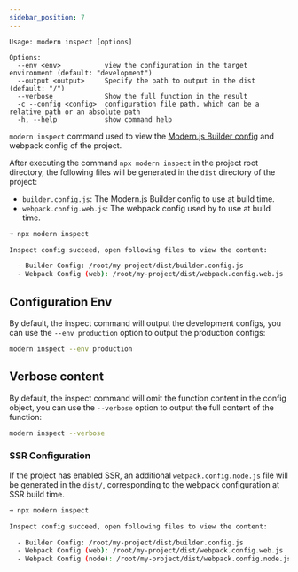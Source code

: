```yaml
---
sidebar_position: 7
---
```


```
Usage: modern inspect [options]

Options:
  --env <env>           view the configuration in the target environment (default: "development")
  --output <output>     Specify the path to output in the dist (default: "/")
  --verbose             Show the full function in the result
  -c --config <config>  configuration file path, which can be a relative path or an absolute path
  -h, --help            show command help
```

`modern inspect` command used to view the [Modern.js Builder config](https://modernjs.dev/builder/en/guide/basic/builder-config.html) and webpack config of the project.

After executing the command `npx modern inspect` in the project root directory, the following files will be generated in the `dist` directory of the project:

- `builder.config.js`: The Modern.js Builder config to use at build time.
- `webpack.config.web.js`: The webpack config used by to use at build time.

```bash
➜ npx modern inspect

Inspect config succeed, open following files to view the content:

  - Builder Config: /root/my-project/dist/builder.config.js
  - Webpack Config (web): /root/my-project/dist/webpack.config.web.js
```

## Configuration Env

By default, the inspect command will output the development configs, you can use the `--env production` option to output the production configs:

```bash
modern inspect --env production
```

## Verbose content

By default, the inspect command will omit the function content in the config object, you can use the `--verbose` option to output the full content of the function:

```bash
modern inspect --verbose
```

### SSR Configuration

If the project has enabled SSR, an additional `webpack.config.node.js` file will be generated in the `dist/`, corresponding to the webpack configuration at SSR build time.

```bash
➜ npx modern inspect

Inspect config succeed, open following files to view the content:

  - Builder Config: /root/my-project/dist/builder.config.js
  - Webpack Config (web): /root/my-project/dist/webpack.config.web.js
  - Webpack Config (node): /root/my-project/dist/webpack.config.node.js
```
